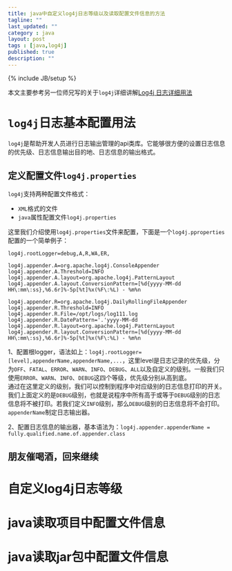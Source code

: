 ```yaml
---
title: java中自定义log4j日志等级以及读取配置文件信息的方法
tagline: ""
last_updated: ""
category : java
layout: post
tags : [java,log4j]
published: true
description: ""
---
```

{% include JB/setup %}

本文主要参考另一位师兄写的关于`log4j`详细讲解[Log4j 日志详细用法](http://blog.csdn.net/ithomer/article/details/38021077)  

# `log4j`日志基本配置用法  

`log4j`是帮助开发人员进行日志输出管理的api类库。它能够很方便的设置日志信息的优先级、日志信息输出目的地、日志信息的输出格式。  

## 定义配置文件`log4j.properties`  

`log4j`支持两种配置文件格式：  
* `XML`格式的文件  
* `java`属性配置文件`log4j.properties`  

这里我们介绍使用`log4j.properties`文件来配置，下面是一个`log4j.pproperties`配置的一个简单例子：  

```
log4j.rootLogger=debug,A,R,WA,ER,

log4j.appender.A=org.apache.log4j.ConsoleAppender
log4j.appender.A.Threshold=INFO
log4j.appender.A.layout=org.apache.log4j.PatternLayout
log4j.appender.A.layout.ConversionPattern=[%d{yyyy-MM-dd HH\:mm\:ss},%6.6r]%-5p[%t]%x(%F\:%L) - %m%n   

log4j.appender.R=org.apache.log4j.DailyRollingFileAppender
log4j.appender.R.Threshold=INFO
log4j.appender.R.File=/opt/logs/log111.log
log4j.appender.R.DatePattern='.'yyyy-MM-dd
log4j.appender.R.layout=org.apache.log4j.PatternLayout
log4j.appender.R.layout.ConversionPattern=[%d{yyyy-MM-dd HH\:mm\:ss},%6.6r]%-5p[%t]%x(%F\:%L) - %m%n
```  

1、配置根logger，语法如上：`log4j.rootLogger=[level],appenderName,appenderName,...`，这里level是日志记录的优先级，分为`OFF`、`FATAL`、`ERROR`、`WARN`、`INFO`、`DEBUG`、`ALL`以及自定义的级别。一般我们只使用`ERROR`、`WARN`、`INFO`、`DEBUG`这四个等级，优先级分别从高到底。  
通过在这里定义的级别，我们可以控制到程序中对应级别的日志信息打印的开关。我们上面定义的是`DEBUG`级别，也就是说程序中所有高于或等于`DEBUG`级别的日志信息将不被打印。若我们定义`INFO`级别，那么`DEBUG`级别的日志信息将不会打印。`appenderName`制定日志输出器。  

2、配置日志信息的输出器，基本语法为：`log4j.appender.appenderName = fully.qualified.name.of.appender.class`

## 朋友催喝酒，回来继续  

# 自定义log4j日志等级  

# java读取项目中配置文件信息  

# java读取jar包中配置文件信息  
